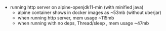 
- running http server on alpine-openjdk11-min (with minified java)
  - alpine container shows in docker images as ~53mb (without uberjar)
  - when running http server, mem usage ~115mb
  - when running with no deps, Thread/sleep , mem usage ~47mb